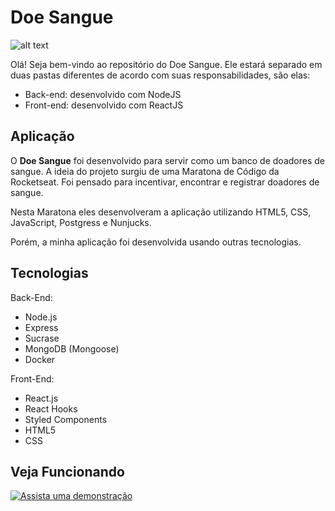 # Doe Sangue

![alt text](https://github.com/mailysantos/DoeSangue/logo.png "DOE")

Olá! Seja bem-vindo ao repositório do Doe Sangue. Ele estará separado em duas pastas diferentes de acordo com suas responsabilidades, são elas:

- Back-end: desenvolvido com NodeJS
- Front-end: desenvolvido com ReactJS

## Aplicação

O **Doe Sangue** foi desenvolvido para servir como um banco de doadores de sangue. A ideia do projeto surgiu de uma Maratona de Código da Rocketseat. Foi pensado para incentivar, encontrar e registrar doadores de sangue.

Nesta Maratona eles desenvolveram a aplicação utilizando HTML5, CSS, JavaScript, Postgress e Nunjucks.

Porém, a minha aplicação foi desenvolvida usando outras tecnologias.

## Tecnologias

Back-End:
- Node.js
- Express
- Sucrase
- MongoDB (Mongoose)
- Docker

Front-End:
- React.js
- React Hooks
- Styled Components
- HTML5
- CSS

## Veja Funcionando

[![Assista uma demonstração](https://img.youtube.com/vi/yOUW3DP7wHU/0.jpg)](https://www.youtube.com/watch?v=yOUW3DP7wHU)